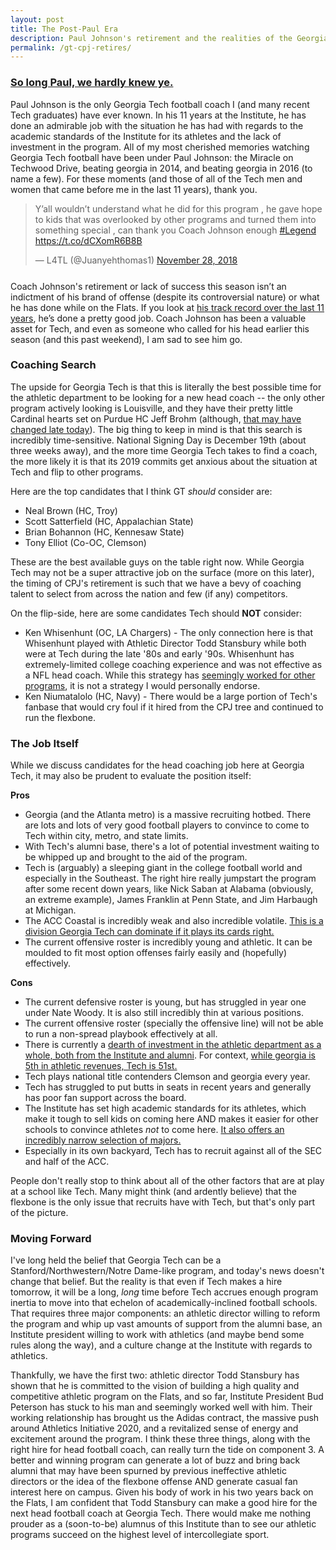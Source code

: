 ```yaml
---
layout: post
title: The Post-Paul Era
description: Paul Johnson's retirement and the realities of the Georgia Tech job
permalink: /gt-cpj-retires/
---
```


### [So long Paul, we hardly knew ye.](https://twitter.com/GeorgiaTech/status/1067874008941674496)

Paul Johnson is the only Georgia Tech football coach I (and many recent Tech graduates) have ever known. In his 11 years at the Institute, he has done an admirable job with the situation he has had with regards to the academic standards of the Institute for its athletes and the lack of investment in the program. All of my most cherished memories watching Georgia Tech football have been under Paul Johnson: the Miracle on Techwood Drive, beating georgia in 2014, and beating georgia in 2016 (to name a few). For these moments (and those of all of the Tech men and women that came before me in the last 11 years), thank you.

<div style="margin-bottom: 25px;">
<blockquote class="twitter-tweet" data-lang="en"><p lang="en" dir="ltr">Y’all wouldn’t understand what he did for this program , he gave hope to kids that was overlooked by other programs and turned them into something special , can thank you Coach Johnson enough <a href="https://twitter.com/hashtag/Legend?src=hash&amp;ref_src=twsrc%5Etfw">#Legend</a> <a href="https://t.co/dCXomR6B8B">https://t.co/dCXomR6B8B</a></p>&mdash; L4TL (@Juanyehthomas1) <a href="https://twitter.com/Juanyehthomas1/status/1067873295339536386?ref_src=twsrc%5Etfw">November 28, 2018</a></blockquote> <script async src="https://platform.twitter.com/widgets.js" charset="utf-8"></script>
</div>

Coach Johnson's retirement or lack of success this season isn’t an indictment of his brand of offense (despite its controversial nature) or what he has done while on the Flats. If you look at [his track record over the last 11 years](http://ramblinwreck.com/johnson-steps-down-as-head-coach/), he’s done a pretty good job. Coach Johnson has been a valuable asset for Tech, and even as someone who called for his head earlier this season (and this past weekend), I am sad to see him go.


### Coaching Search

The upside for Georgia Tech is that this is literally the best possible time for the athletic department to be looking for a new head coach -- the only other program actively looking is Louisville, and they have their pretty little Cardinal hearts set on Purdue HC Jeff Brohm (although, [that may have changed late today](https://twitter.com/YahooForde/status/1067923328860598272)). The big thing to keep in mind is that this search is incredibly time-sensitive. National Signing Day is December 19th (about three weeks away), and the more time Georgia Tech takes to find a coach, the more likely it is that its 2019 commits get anxious about the situation at Tech and flip to other programs.

Here are the top candidates that I think GT _should_ consider are:
* Neal Brown (HC, Troy)
* Scott Satterfield (HC, Appalachian State)
* Brian Bohannon (HC, Kennesaw State)
* Tony Elliot (Co-OC, Clemson)

These are the best available guys on the table right now. While Georgia Tech may not be a super attractive job on the surface (more on this later), the timing of CPJ's retirement is such that we have a bevy of coaching talent to select from across the nation and few (if any) competitors.

On the flip-side, here are some candidates Tech should **NOT** consider:
* Ken Whisenhunt (OC, LA Chargers) - The only connection here is that Whisenhunt played with Athletic Director Todd Stansbury while both were at Tech during the late '80s and early '90s. Whisenhunt has extremely-limited college coaching experience and was not effective as a NFL head coach. While this strategy has [seemingly worked for other programs](https://thesundevils.com/staff.aspx?staff=3582), it is not a strategy I would personally endorse.
* Ken Niumatalolo (HC, Navy) - There would be a large portion of Tech's fanbase that would cry foul if it hired from the CPJ tree and continued to run the flexbone.

### The Job Itself

While we discuss candidates for the head coaching job here at Georgia Tech, it may also be prudent to evaluate the position itself:

**Pros**
* Georgia (and the Atlanta metro) is a massive recruiting hotbed. There are lots and lots of very good football players to convince to come to Tech within city, metro, and state limits.
* With Tech's alumni base, there's a lot of potential investment waiting to be whipped up and brought to the aid of the program.
* Tech is (arguably) a sleeping giant in the college football world and especially in the Southeast. The right hire really jumpstart the program after some recent down years, like Nick Saban at Alabama (obviously, an extreme example), James Franklin at Penn State, and Jim Harbaugh at Michigan.
* The ACC Coastal is incredibly weak and also incredible volatile. [This is a division Georgia Tech can dominate if it plays its cards right.](https://twitter.com/DMcDonaldRivals/status/1067869151392399360)
* The current offensive roster is incredibly young and athletic. It can be moulded to fit most option offenses fairly easily and (hopefully) effectively.

**Cons**
* The current defensive roster is young, but has struggled in year one under Nate Woody. It is also still incredibly thin at various positions.
* The current offensive roster (specially the offensive line) will not be able to run a non-spread playbook effectively at all.
* There is currently a [dearth of investment in the athletic department as a whole, both from the Institute and alumni](https://www.fromtherumbleseat.com/georgia-tech-football/2016/10/7/13201928/paul-johnson-comments-commitment-expectations-clemson-todd-stansbury-yellow-jackets). For context, [while georgia is 5th in athletic revenues, Tech is 51st.](http://sports.usatoday.com/ncaa/finances/)
* Tech plays national title contenders Clemson and georgia every year.
* Tech has struggled to put butts in seats in recent years and generally has poor fan support across the board.
* The Institute has set high academic standards for its athletes, which make it tough to sell kids on coming here AND makes it easier for other schools to convince athletes _not_ to come here. [It also offers an incredibly narrow selection of majors.](https://twitter.com/FTRSJoey/status/1067861530820182018)
* Especially in its own backyard, Tech has to recruit against all of the SEC and half of the ACC.

People don't really stop to think about all of the other factors that are at play at a school like Tech. Many might think (and ardently believe) that the flexbone is the only issue that recruits have with Tech, but that's only part of the picture.

### Moving Forward

I've long held the belief that Georgia Tech can be a Stanford/Northwestern/Notre Dame-like program, and today's news doesn't change that belief. But the reality is that even if Tech makes a hire tomorrow, it will be a long, _long_ time before Tech accrues enough program inertia to move into that echelon of academically-inclined football schools. That requires three major components: an athletic director willing to reform the program and whip up vast amounts of support from the alumni base, an Institute president willing to work with athletics (and maybe bend some rules along the way), and a culture change at the Institute with regards to athletics.

Thankfully, we have the first two: athletic director Todd Stansbury has shown that he is committed to the vision of building a high quality and competitive athletic program on the Flats, and so far, Institute President Bud Peterson has stuck to his man and seemingly worked well with him. Their working relationship has brought us the Adidas contract, the massive push around Athletics Initiative 2020, and a revitalized sense of energy and excitement around the program. I think these three things, along with the right hire for head football coach, can really turn the tide on component 3. A better and winning program can generate a lot of buzz and bring back alumni that may have been spurned by previous ineffective athletic directors or the idea of the flexbone offense AND generate casual fan interest here on campus. Given his body of work in his two years back on the Flats, I am confident that Todd Stansbury can make a good hire for the next head football coach at Georgia Tech. There would make me nothing prouder as a (soon-to-be) alumnus of this Institute than to see our athletic programs succeed on the highest level of intercollegiate sport.
